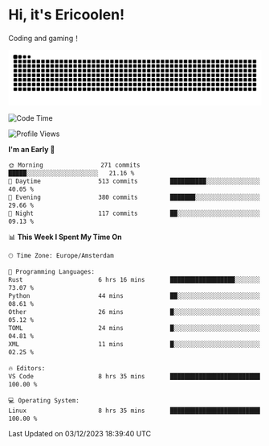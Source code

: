 # Hi, it's Ericoolen!
Coding and gaming！

<picture>
  <source media="(prefers-color-scheme: dark)" srcset="https://raw.githubusercontent.com/Eric-Song-Nop/Eric-Song-Nop/output/github-contribution-grid-snake-dark.svg">
  <source media="(prefers-color-scheme: light)" srcset="https://raw.githubusercontent.com/Eric-Song-Nop/Eric-Song-Nop/output/github-contribution-grid-snake.svg">
  <img alt="github contribution grid snake animation" src="https://raw.githubusercontent.com/Eric-Song-Nop/Eric-Song-Nop/output/github-contribution-grid-snake.svg">
</picture>

<!--START_SECTION:waka-->
![Code Time](http://img.shields.io/badge/Code%20Time-1%2C102%20hrs%2053%20mins-blue)

![Profile Views](http://img.shields.io/badge/Profile%20Views-10-blue)

**I'm an Early 🐤** 

```text
🌞 Morning                271 commits         █████░░░░░░░░░░░░░░░░░░░░   21.16 % 
🌆 Daytime                513 commits         ██████████░░░░░░░░░░░░░░░   40.05 % 
🌃 Evening                380 commits         ███████░░░░░░░░░░░░░░░░░░   29.66 % 
🌙 Night                  117 commits         ██░░░░░░░░░░░░░░░░░░░░░░░   09.13 % 
```


📊 **This Week I Spent My Time On** 

```text
🕑︎ Time Zone: Europe/Amsterdam

💬 Programming Languages: 
Rust                     6 hrs 16 mins       ██████████████████░░░░░░░   73.07 % 
Python                   44 mins             ██░░░░░░░░░░░░░░░░░░░░░░░   08.61 % 
Other                    26 mins             █░░░░░░░░░░░░░░░░░░░░░░░░   05.12 % 
TOML                     24 mins             █░░░░░░░░░░░░░░░░░░░░░░░░   04.81 % 
XML                      11 mins             █░░░░░░░░░░░░░░░░░░░░░░░░   02.25 % 

🔥 Editors: 
VS Code                  8 hrs 35 mins       █████████████████████████   100.00 % 

💻 Operating System: 
Linux                    8 hrs 35 mins       █████████████████████████   100.00 % 
```


 Last Updated on 03/12/2023 18:39:40 UTC
<!--END_SECTION:waka-->
